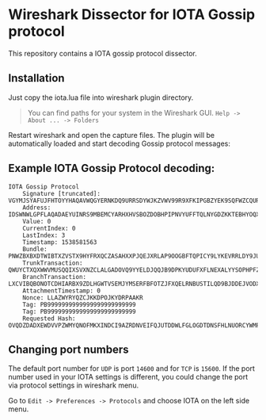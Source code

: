 # Wireshark Dissector for IOTA Gossip protocol

This repository contains a IOTA gossip protocol dissector.  


## Installation

Just copy the iota.lua file into wireshark plugin directory. 

>You can find paths for your system in the Wireshark GUI. `Help -> About ... -> Folders`

Restart wireshark and open the capture files. 
The plugin will be automatically loaded and start decoding Gossip protocol messages:

## Example IOTA Gossip Protocol decoding:
```
IOTA Gossip Protocol
    Signature [truncated]: VGYMJSYAFUJFHTOYYHAQAVWQGYERNKDQ9URRSDYWJKZVWV99R9XFKIPGBZYEK9SQFWZCQURUEYHVNGEJWBQHWSRIMLBXRFGWDUMKJHLHBQJGBFFRCVMNHMCPYXFBNYWQNLQNFOIYFZZNBNMSIUS9QYFGNATQSEYKIWU9ZVDGZXADBPAIQHZNG9TZEHOSOWKDUFWVGTVACJAKFZYCNUJWFAS
    Address: IDSWNWLGPFLAQADAEYUINRS9MBEMCYARHXHVSBOZDOBHPIPNVYUFFTQLNYGDZKKTEBHYOQXVQVHXBGXH9
    Value: 0
    CurrentIndex: 0
    LastIndex: 3
    Timestamp: 1538581563
    Bundle: PNWZBXBXDTWIBTXZVSTX9HYFRXQCZASAHXXPJQEJXRLAP9OOGBFTQPICY9LYKEVRRLDY9JUH9ICFEQUNW
    TrunkTransaction: QWUYCTXQXWWVMUSQQIXSVXNZCLALGADOVQ9YYELDJQQJB9DPKYUDUFXFLNEXALYYSOPHPFZC9BWHKX999
    BranchTransaction: LXCVIBQBONOTCDHIARBX9ZDLHGWTVSEMJYMSERFBFOTZJFXQELRNBUSTILQD9BJDDEJVODXGZSIGPJ999
    AttachmentTimestamp: 0
    Nonce: LLAZWYRYQZCJKKDPOJKYDRPAAKR
    Tag: PB9999999999999999999999999
    Tag: PB9999999999999999999999999
    Requested Hash: OVQDZDADXEWDVVPZWMYQNOFMKXINDCI9AZRDNVEIFQJUTDDWLFGLOGDTDNSFHLNUORCYWMPVLWEAO9Z9999
```

## Changing port numbers

The default port number for `UDP` is port `14600` and for `TCP` is `15600`.
If the port number used in your IOTA settings is different, you could change the port via 
protocol settings in wireshark menu.

Go to `Edit -> Preferences -> Protocols` and choose IOTA on the left side menu.

